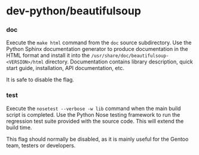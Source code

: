 # dev-python/beautifulsoup

### doc
Execute the `make html` command from the `doc` source subdirectory. Use the Python Sphinx documentation generator to produce documentation in the HTML format and install it into the `/usr/share/doc/beautifulsoup-<VERSION>/html` directory. Documentation contains library description, quick start guide, installation, API documentation, etc.

It is safe to disable the flag.

### test
Execute the `nosetest --verbose -w lib` command when the main build script is completed. Use the Python Nose testing framework to run the regression test suite provided with the source code. This will extend the build time.

This flag should normally be disabled, as it is mainly useful for the Gentoo team, testers or developers.
